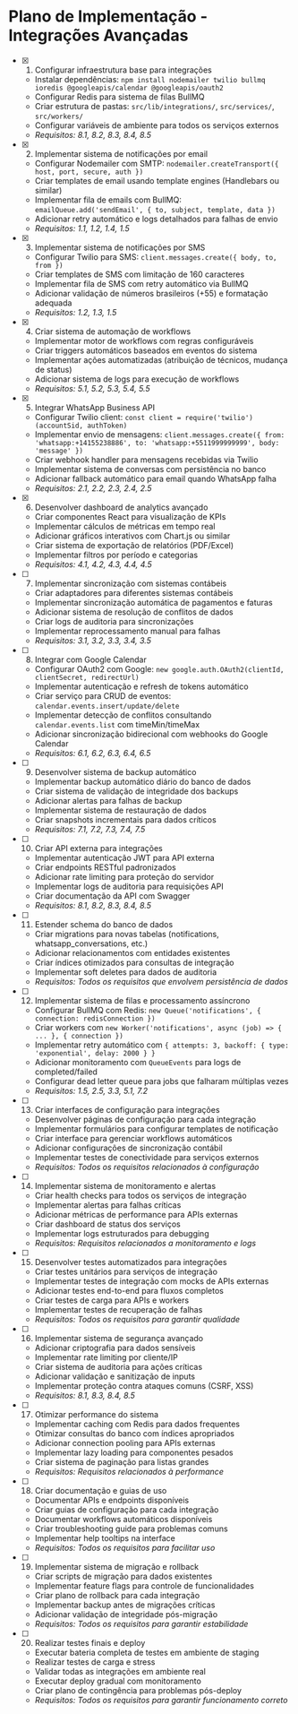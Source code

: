 # Plano de Implementação - Integrações Avançadas

- [x] 1. Configurar infraestrutura base para integrações
  - Instalar dependências: `npm install nodemailer twilio bullmq ioredis @googleapis/calendar @googleapis/oauth2`
  - Configurar Redis para sistema de filas BullMQ
  - Criar estrutura de pastas: `src/lib/integrations/`, `src/services/`, `src/workers/`
  - Configurar variáveis de ambiente para todos os serviços externos
  - _Requisitos: 8.1, 8.2, 8.3, 8.4, 8.5_

- [x] 2. Implementar sistema de notificações por email
  - Configurar Nodemailer com SMTP: `nodemailer.createTransport({ host, port, secure, auth })`
  - Criar templates de email usando template engines (Handlebars ou similar)
  - Implementar fila de emails com BullMQ: `emailQueue.add('sendEmail', { to, subject, template, data })`
  - Adicionar retry automático e logs detalhados para falhas de envio
  - _Requisitos: 1.1, 1.2, 1.4, 1.5_

- [x] 3. Implementar sistema de notificações por SMS
  - Configurar Twilio para SMS: `client.messages.create({ body, to, from })`
  - Criar templates de SMS com limitação de 160 caracteres
  - Implementar fila de SMS com retry automático via BullMQ
  - Adicionar validação de números brasileiros (+55) e formatação adequada
  - _Requisitos: 1.2, 1.3, 1.5_

- [x] 4. Criar sistema de automação de workflows
  - Implementar motor de workflows com regras configuráveis
  - Criar triggers automáticos baseados em eventos do sistema
  - Implementar ações automatizadas (atribuição de técnicos, mudança de status)
  - Adicionar sistema de logs para execução de workflows
  - _Requisitos: 5.1, 5.2, 5.3, 5.4, 5.5_

- [x] 5. Integrar WhatsApp Business API
  - Configurar Twilio client: `const client = require('twilio')(accountSid, authToken)`
  - Implementar envio de mensagens: `client.messages.create({ from: 'whatsapp:+14155238886', to: 'whatsapp:+5511999999999', body: 'message' })`
  - Criar webhook handler para mensagens recebidas via Twilio
  - Implementar sistema de conversas com persistência no banco
  - Adicionar fallback automático para email quando WhatsApp falha
  - _Requisitos: 2.1, 2.2, 2.3, 2.4, 2.5_

- [x] 6. Desenvolver dashboard de analytics avançado
  - Criar componentes React para visualização de KPIs
  - Implementar cálculos de métricas em tempo real
  - Adicionar gráficos interativos com Chart.js ou similar
  - Criar sistema de exportação de relatórios (PDF/Excel)
  - Implementar filtros por período e categorias
  - _Requisitos: 4.1, 4.2, 4.3, 4.4, 4.5_

- [ ] 7. Implementar sincronização com sistemas contábeis
  - Criar adaptadores para diferentes sistemas contábeis
  - Implementar sincronização automática de pagamentos e faturas
  - Adicionar sistema de resolução de conflitos de dados
  - Criar logs de auditoria para sincronizações
  - Implementar reprocessamento manual para falhas
  - _Requisitos: 3.1, 3.2, 3.3, 3.4, 3.5_

- [ ] 8. Integrar com Google Calendar
  - Configurar OAuth2 com Google: `new google.auth.OAuth2(clientId, clientSecret, redirectUrl)`
  - Implementar autenticação e refresh de tokens automático
  - Criar serviço para CRUD de eventos: `calendar.events.insert/update/delete`
  - Implementar detecção de conflitos consultando `calendar.events.list` com timeMin/timeMax
  - Adicionar sincronização bidirecional com webhooks do Google Calendar
  - _Requisitos: 6.1, 6.2, 6.3, 6.4, 6.5_

- [ ] 9. Desenvolver sistema de backup automático
  - Implementar backup automático diário do banco de dados
  - Criar sistema de validação de integridade dos backups
  - Adicionar alertas para falhas de backup
  - Implementar sistema de restauração de dados
  - Criar snapshots incrementais para dados críticos
  - _Requisitos: 7.1, 7.2, 7.3, 7.4, 7.5_

- [ ] 10. Criar API externa para integrações
  - Implementar autenticação JWT para API externa
  - Criar endpoints RESTful padronizados
  - Adicionar rate limiting para proteção do servidor
  - Implementar logs de auditoria para requisições API
  - Criar documentação da API com Swagger
  - _Requisitos: 8.1, 8.2, 8.3, 8.4, 8.5_

- [ ] 11. Estender schema do banco de dados
  - Criar migrations para novas tabelas (notifications, whatsapp_conversations, etc.)
  - Adicionar relacionamentos com entidades existentes
  - Criar índices otimizados para consultas de integração
  - Implementar soft deletes para dados de auditoria
  - _Requisitos: Todos os requisitos que envolvem persistência de dados_

- [ ] 12. Implementar sistema de filas e processamento assíncrono
  - Configurar BullMQ com Redis: `new Queue('notifications', { connection: redisConnection })`
  - Criar workers com `new Worker('notifications', async (job) => { ... }, { connection })`
  - Implementar retry automático com `{ attempts: 3, backoff: { type: 'exponential', delay: 2000 } }`
  - Adicionar monitoramento com `QueueEvents` para logs de completed/failed
  - Configurar dead letter queue para jobs que falharam múltiplas vezes
  - _Requisitos: 1.5, 2.5, 3.3, 5.1, 7.2_

- [ ] 13. Criar interfaces de configuração para integrações
  - Desenvolver páginas de configuração para cada integração
  - Implementar formulários para configurar templates de notificação
  - Criar interface para gerenciar workflows automáticos
  - Adicionar configurações de sincronização contábil
  - Implementar testes de conectividade para serviços externos
  - _Requisitos: Todos os requisitos relacionados à configuração_

- [ ] 14. Implementar sistema de monitoramento e alertas
  - Criar health checks para todos os serviços de integração
  - Implementar alertas para falhas críticas
  - Adicionar métricas de performance para APIs externas
  - Criar dashboard de status dos serviços
  - Implementar logs estruturados para debugging
  - _Requisitos: Requisitos relacionados a monitoramento e logs_

- [ ] 15. Desenvolver testes automatizados para integrações
  - Criar testes unitários para serviços de integração
  - Implementar testes de integração com mocks de APIs externas
  - Adicionar testes end-to-end para fluxos completos
  - Criar testes de carga para APIs e workers
  - Implementar testes de recuperação de falhas
  - _Requisitos: Todos os requisitos para garantir qualidade_

- [ ] 16. Implementar sistema de segurança avançado
  - Adicionar criptografia para dados sensíveis
  - Implementar rate limiting por cliente/IP
  - Criar sistema de auditoria para ações críticas
  - Adicionar validação e sanitização de inputs
  - Implementar proteção contra ataques comuns (CSRF, XSS)
  - _Requisitos: 8.1, 8.3, 8.4, 8.5_

- [ ] 17. Otimizar performance do sistema
  - Implementar caching com Redis para dados frequentes
  - Otimizar consultas do banco com índices apropriados
  - Adicionar connection pooling para APIs externas
  - Implementar lazy loading para componentes pesados
  - Criar sistema de paginação para listas grandes
  - _Requisitos: Requisitos relacionados à performance_

- [ ] 18. Criar documentação e guias de uso
  - Documentar APIs e endpoints disponíveis
  - Criar guias de configuração para cada integração
  - Documentar workflows automáticos disponíveis
  - Criar troubleshooting guide para problemas comuns
  - Implementar help tooltips na interface
  - _Requisitos: Todos os requisitos para facilitar uso_

- [ ] 19. Implementar sistema de migração e rollback
  - Criar scripts de migração para dados existentes
  - Implementar feature flags para controle de funcionalidades
  - Criar plano de rollback para cada integração
  - Implementar backup antes de migrações críticas
  - Adicionar validação de integridade pós-migração
  - _Requisitos: Todos os requisitos para garantir estabilidade_

- [ ] 20. Realizar testes finais e deploy
  - Executar bateria completa de testes em ambiente de staging
  - Realizar testes de carga e stress
  - Validar todas as integrações em ambiente real
  - Executar deploy gradual com monitoramento
  - Criar plano de contingência para problemas pós-deploy
  - _Requisitos: Todos os requisitos para garantir funcionamento correto_